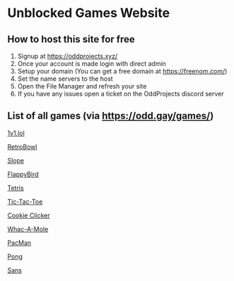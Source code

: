 # Unblocked Games Website

## How to host this site for free
1. Signup at https://oddprojects.xyz/
2. Once your account is made login with direct admin
3. Setup your domain (You can get a free domain at https://freenom.com/)
4. Set the name servers to the host
5. Open the File Manager and refresh your site
6. If you have any issues open a ticket on the OddProjects discord server

## List of all games (via https://odd.gay/games/)
[1v1.lol](https://odd.gay/games/play/1v1/)

[RetroBowl](https://odd.gay/games/play/retrobowl/)

[Slope](https://odd.gay/games/play/slope/)

[FlappyBird](https://odd.gay/games/play/flappy/)

[Tetris](https://odd.gay/games/play/tetris/)

[Tic-Tac-Toe](https://odd.gay/games/play/toe/)

[Cookie Clicker](https://odd.gay/games/play/cookie/)

[Whac-A-Mole](https://odd.gay/games/play/mole/)

[PacMan](https://odd.gay/games/play/pacman/)

[Pong](https://odd.gay/games/play/pong/)

[Sans](https://odd.gay/games/play/sans/)

